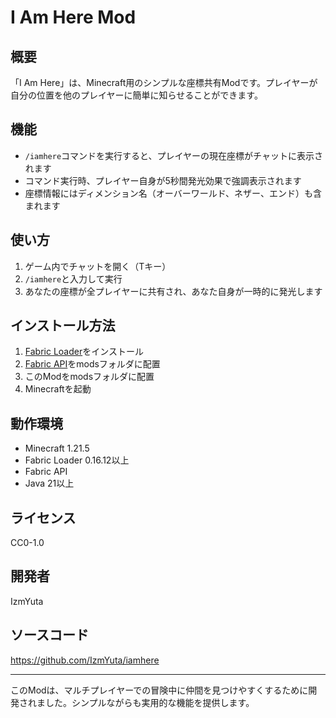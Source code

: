 
# I Am Here Mod

## 概要

「I Am Here」は、Minecraft用のシンプルな座標共有Modです。プレイヤーが自分の位置を他のプレイヤーに簡単に知らせることができます。

## 機能

- `/iamhere`コマンドを実行すると、プレイヤーの現在座標がチャットに表示されます
- コマンド実行時、プレイヤー自身が5秒間発光効果で強調表示されます
- 座標情報にはディメンション名（オーバーワールド、ネザー、エンド）も含まれます

## 使い方

1. ゲーム内でチャットを開く（Tキー）
2. `/iamhere`と入力して実行
3. あなたの座標が全プレイヤーに共有され、あなた自身が一時的に発光します

## インストール方法

1. [Fabric Loader](https://fabricmc.net/use/)をインストール
2. [Fabric API](https://www.curseforge.com/minecraft/mc-mods/fabric-api)をmodsフォルダに配置
3. このModをmodsフォルダに配置
4. Minecraftを起動

## 動作環境

- Minecraft 1.21.5
- Fabric Loader 0.16.12以上
- Fabric API
- Java 21以上

## ライセンス

CC0-1.0

## 開発者

IzmYuta

## ソースコード
<https://github.com/IzmYuta/iamhere>

---

このModは、マルチプレイヤーでの冒険中に仲間を見つけやすくするために開発されました。シンプルながらも実用的な機能を提供します。
